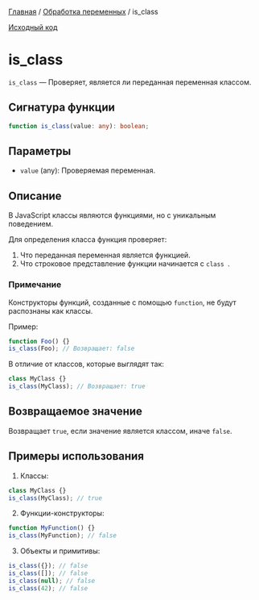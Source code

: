 [Главная](../../README.md) / [Обработка переменных](../variables.md) / is_class

[Исходный код](../../src/variables/is_class.mjs)

# is_class

`is_class` &mdash; Проверяет, является ли переданная переменная классом.

## Сигнатура функции

```ts
function is_class(value: any): boolean;
```

## Параметры

-   `value` (any): Проверяемая переменная.

## Описание

В JavaScript классы являются функциями, но с уникальным поведением.

Для определения класса функция проверяет:

1. Что переданная переменная является функцией.
2. Что строковое представление функции начинается с `class `.

### Примечание

Конструкторы функций, созданные с помощью `function`, не будут распознаны как классы.

Пример:

```js
function Foo() {}
is_class(Foo); // Возвращает: false
```

В отличие от классов, которые выглядят так:

```js
class MyClass {}
is_class(MyClass); // Возвращает: true
```

## Возвращаемое значение

Возвращает `true`, если значение является классом, иначе `false`.

## Примеры использования

1. Классы:

```js
class MyClass {}
is_class(MyClass); // true
```

2. Функции-конструкторы:

```js
function MyFunction() {}
is_class(MyFunction); // false
```

3. Объекты и примитивы:

```js
is_class({}); // false
is_class([]); // false
is_class(null); // false
is_class(42); // false
```

